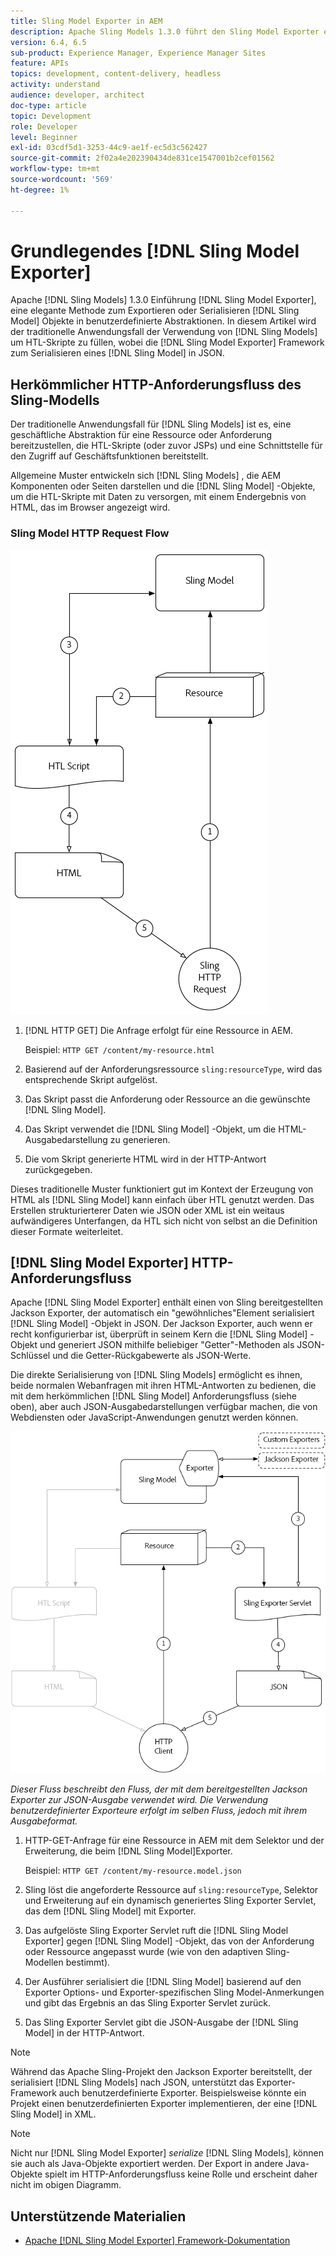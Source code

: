 ```yaml
---
title: Sling Model Exporter in AEM
description: Apache Sling Models 1.3.0 führt den Sling Model Exporter ein, eine elegante Methode zum Exportieren oder Serialisieren von Sling Model-Objekten in benutzerdefinierte Abstraktionen. In diesem Artikel wird der traditionelle Anwendungsfall der Verwendung von Sling-Modellen zum Ausfüllen von HTL-Skripten erläutert, wobei das Sling Model Exporter-Framework genutzt wird, um ein Sling-Modell in JSON zu serialisieren.
version: 6.4, 6.5
sub-product: Experience Manager, Experience Manager Sites
feature: APIs
topics: development, content-delivery, headless
activity: understand
audience: developer, architect
doc-type: article
topic: Development
role: Developer
level: Beginner
exl-id: 03cdf5d1-3253-44c9-ae1f-ec5d3c562427
source-git-commit: 2f02a4e202390434de831ce1547001b2cef01562
workflow-type: tm+mt
source-wordcount: '569'
ht-degree: 1%

---
```


# Grundlegendes [!DNL Sling Model Exporter]

Apache [!DNL Sling Models] 1.3.0 Einführung [!DNL Sling Model Exporter], eine elegante Methode zum Exportieren oder Serialisieren [!DNL Sling Model] Objekte in benutzerdefinierte Abstraktionen. In diesem Artikel wird der traditionelle Anwendungsfall der Verwendung von [!DNL Sling Models] um HTL-Skripte zu füllen, wobei die [!DNL Sling Model Exporter] Framework zum Serialisieren eines [!DNL Sling Model] in JSON.

## Herkömmlicher HTTP-Anforderungsfluss des Sling-Modells

Der traditionelle Anwendungsfall für [!DNL Sling Models] ist es, eine geschäftliche Abstraktion für eine Ressource oder Anforderung bereitzustellen, die HTL-Skripte (oder zuvor JSPs) und eine Schnittstelle für den Zugriff auf Geschäftsfunktionen bereitstellt.

Allgemeine Muster entwickeln sich [!DNL Sling Models] , die AEM Komponenten oder Seiten darstellen und die [!DNL Sling Model] -Objekte, um die HTL-Skripte mit Daten zu versorgen, mit einem Endergebnis von HTML, das im Browser angezeigt wird.

### Sling Model HTTP Request Flow

![Sling Model Request Flow](./assets/understand-sling-model-exporter/sling-model-request-flow.png)

1. [!DNL HTTP GET] Die Anfrage erfolgt für eine Ressource in AEM.

   Beispiel: `HTTP GET /content/my-resource.html`

1. Basierend auf der Anforderungsressource `sling:resourceType`, wird das entsprechende Skript aufgelöst.

1. Das Skript passt die Anforderung oder Ressource an die gewünschte [!DNL Sling Model].

1. Das Skript verwendet die [!DNL Sling Model] -Objekt, um die HTML-Ausgabedarstellung zu generieren.

1. Die vom Skript generierte HTML wird in der HTTP-Antwort zurückgegeben.

Dieses traditionelle Muster funktioniert gut im Kontext der Erzeugung von HTML als [!DNL Sling Model] kann einfach über HTL genutzt werden. Das Erstellen strukturierterer Daten wie JSON oder XML ist ein weitaus aufwändigeres Unterfangen, da HTL sich nicht von selbst an die Definition dieser Formate weiterleitet.

## [!DNL Sling Model Exporter] HTTP-Anforderungsfluss

Apache [!DNL Sling Model Exporter] enthält einen von Sling bereitgestellten Jackson Exporter, der automatisch ein &quot;gewöhnliches&quot;Element serialisiert [!DNL Sling Model] -Objekt in JSON. Der Jackson Exporter, auch wenn er recht konfigurierbar ist, überprüft in seinem Kern die [!DNL Sling Model] -Objekt und generiert JSON mithilfe beliebiger &quot;Getter&quot;-Methoden als JSON-Schlüssel und die Getter-Rückgabewerte als JSON-Werte.

Die direkte Serialisierung von [!DNL Sling Models] ermöglicht es ihnen, beide normalen Webanfragen mit ihren HTML-Antworten zu bedienen, die mit dem herkömmlichen [!DNL Sling Model] Anforderungsfluss (siehe oben), aber auch JSON-Ausgabedarstellungen verfügbar machen, die von Webdiensten oder JavaScript-Anwendungen genutzt werden können.

![HTTP-Anforderungsfluss des Sling Model Exporters](./assets/understand-sling-model-exporter/sling-model-exporter-request-flow.png)

*Dieser Fluss beschreibt den Fluss, der mit dem bereitgestellten Jackson Exporter zur JSON-Ausgabe verwendet wird. Die Verwendung benutzerdefinierter Exporteure erfolgt im selben Fluss, jedoch mit ihrem Ausgabeformat.*

1. HTTP-GET-Anfrage für eine Ressource in AEM mit dem Selektor und der Erweiterung, die beim [!DNL Sling Model]Exporter.

   Beispiel: `HTTP GET /content/my-resource.model.json`

1. Sling löst die angeforderte Ressource auf `sling:resourceType`, Selektor und Erweiterung auf ein dynamisch generiertes Sling Exporter Servlet, das dem [!DNL Sling Model] mit Exporter.
1. Das aufgelöste Sling Exporter Servlet ruft die [!DNL Sling Model Exporter] gegen [!DNL Sling Model] -Objekt, das von der Anforderung oder Ressource angepasst wurde (wie von den adaptiven Sling-Modellen bestimmt).
1. Der Ausführer serialisiert die [!DNL Sling Model] basierend auf den Exporter Options- und Exporter-spezifischen Sling Model-Anmerkungen und gibt das Ergebnis an das Sling Exporter Servlet zurück.
1. Das Sling Exporter Servlet gibt die JSON-Ausgabe der [!DNL Sling Model] in der HTTP-Antwort.

>[!NOTE]
>
>Während das Apache Sling-Projekt den Jackson Exporter bereitstellt, der serialisiert [!DNL Sling Models] nach JSON, unterstützt das Exporter-Framework auch benutzerdefinierte Exporter. Beispielsweise könnte ein Projekt einen benutzerdefinierten Exporter implementieren, der eine [!DNL Sling Model] in XML.

>[!NOTE]
>
>Nicht nur [!DNL Sling Model Exporter] *serialize* [!DNL Sling Models], können sie auch als Java-Objekte exportiert werden. Der Export in andere Java-Objekte spielt im HTTP-Anforderungsfluss keine Rolle und erscheint daher nicht im obigen Diagramm.

## Unterstützende Materialien

* [Apache [!DNL Sling Model Exporter] Framework-Dokumentation](https://sling.apache.org/documentation/bundles/models.html#exporter-framework-since-130)
